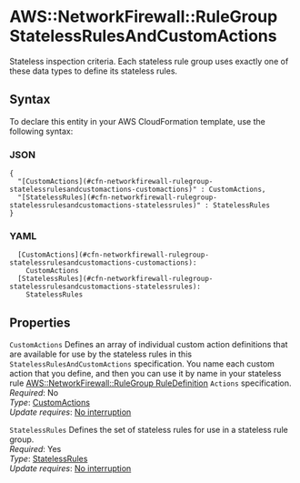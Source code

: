 # AWS::NetworkFirewall::RuleGroup StatelessRulesAndCustomActions<a name="aws-properties-networkfirewall-rulegroup-statelessrulesandcustomactions"></a>

Stateless inspection criteria\. Each stateless rule group uses exactly one of these data types to define its stateless rules\. 

## Syntax<a name="aws-properties-networkfirewall-rulegroup-statelessrulesandcustomactions-syntax"></a>

To declare this entity in your AWS CloudFormation template, use the following syntax:

### JSON<a name="aws-properties-networkfirewall-rulegroup-statelessrulesandcustomactions-syntax.json"></a>

```
{
  "[CustomActions](#cfn-networkfirewall-rulegroup-statelessrulesandcustomactions-customactions)" : CustomActions,
  "[StatelessRules](#cfn-networkfirewall-rulegroup-statelessrulesandcustomactions-statelessrules)" : StatelessRules
}
```

### YAML<a name="aws-properties-networkfirewall-rulegroup-statelessrulesandcustomactions-syntax.yaml"></a>

```
  [CustomActions](#cfn-networkfirewall-rulegroup-statelessrulesandcustomactions-customactions): 
    CustomActions
  [StatelessRules](#cfn-networkfirewall-rulegroup-statelessrulesandcustomactions-statelessrules): 
    StatelessRules
```

## Properties<a name="aws-properties-networkfirewall-rulegroup-statelessrulesandcustomactions-properties"></a>

`CustomActions`  <a name="cfn-networkfirewall-rulegroup-statelessrulesandcustomactions-customactions"></a>
Defines an array of individual custom action definitions that are available for use by the stateless rules in this `StatelessRulesAndCustomActions` specification\. You name each custom action that you define, and then you can use it by name in your stateless rule [AWS::NetworkFirewall::RuleGroup RuleDefinition](aws-properties-networkfirewall-rulegroup-ruledefinition.md) `Actions` specification\.  
*Required*: No  
*Type*: [CustomActions](aws-properties-networkfirewall-rulegroup-customactions.md)  
*Update requires*: [No interruption](https://docs.aws.amazon.com/AWSCloudFormation/latest/UserGuide/using-cfn-updating-stacks-update-behaviors.html#update-no-interrupt)

`StatelessRules`  <a name="cfn-networkfirewall-rulegroup-statelessrulesandcustomactions-statelessrules"></a>
Defines the set of stateless rules for use in a stateless rule group\.   
*Required*: Yes  
*Type*: [StatelessRules](aws-properties-networkfirewall-rulegroup-statelessrules.md)  
*Update requires*: [No interruption](https://docs.aws.amazon.com/AWSCloudFormation/latest/UserGuide/using-cfn-updating-stacks-update-behaviors.html#update-no-interrupt)
